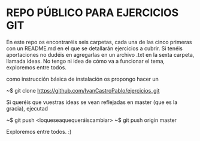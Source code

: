 # REPO PÚBLICO PARA EJERCICIOS GIT

En este repo os encontraréis seis carpetas, cada una de las cinco primeras con un README.md en el que se detallarán ejercicios a cubrir. Si tenéis aportaciones no dudéis en agregarlas en un archivo .txt en la sexta carpeta, llamada ideas. No tengo ni idea de cómo va a funcionar el tema, exploremos entre todos.

como instrucción básica de instalación os propongo hacer un 

~$ git clone https://github.com/IvanCastroPablo/ejercicios_git

Si queréis que vuestras ideas se vean reflejadas en master (que es la gracia), ejecutad

~$ git push <loqueseaquequeráiscambiar>
~$ git push origin master

Exploremos entre todos. :)
